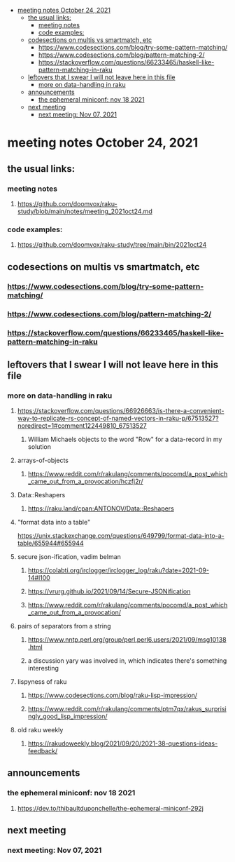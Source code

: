 - [meeting notes October 24, 2021](#org060c29a)
  - [the usual links:](#orge314f3d)
    - [meeting notes](#org4e11e96)
    - [code examples:](#org73bdac9)
  - [codesections on multis vs smartmatch, etc](#org2c3fe4f)
    - [<https://www.codesections.com/blog/try-some-pattern-matching/>](#orgafabd08)
    - [<https://www.codesections.com/blog/pattern-matching-2/>](#org4296363)
    - [<https://stackoverflow.com/questions/66233465/haskell-like-pattern-matching-in-raku>](#org08c9590)
  - [leftovers that I swear I will not leave here in this file](#org6b10b32)
    - [more on data-handling in raku](#orgc39b714)
  - [announcements](#org2500ddc)
    - [the ephemeral miniconf: nov 18 2021](#org5bf6088)
  - [next meeting](#orge7a5953)
    - [next meeting: Nov 07, 2021](#org62129ab)


<a id="org060c29a"></a>

# meeting notes October 24, 2021


<a id="orge314f3d"></a>

## the usual links:


<a id="org4e11e96"></a>

### meeting notes

1.  <https://github.com/doomvox/raku-study/blob/main/notes/meeting_2021oct24.md>


<a id="org73bdac9"></a>

### code examples:

1.  <https://github.com/doomvox/raku-study/tree/main/bin/2021oct24>


<a id="org2c3fe4f"></a>

## codesections on multis vs smartmatch, etc


<a id="orgafabd08"></a>

### <https://www.codesections.com/blog/try-some-pattern-matching/>


<a id="org4296363"></a>

### <https://www.codesections.com/blog/pattern-matching-2/>


<a id="org08c9590"></a>

### <https://stackoverflow.com/questions/66233465/haskell-like-pattern-matching-in-raku>


<a id="org6b10b32"></a>

## leftovers that I swear I will not leave here in this file


<a id="orgc39b714"></a>

### more on data-handling in raku

1.  <https://stackoverflow.com/questions/66926663/is-there-a-convenient-way-to-replicate-rs-concept-of-named-vectors-in-raku-p/67513527?noredirect=1#comment122449810_67513527>

    1.  William Michaels objects to the word "Row" for a data-record in my solution

2.  arrays-of-objects

    1.  <https://www.reddit.com/r/rakulang/comments/pocomd/a_post_which_came_out_from_a_provocation/hczfj2r/>

3.  Data::Reshapers

    1.  <https://raku.land/cpan:ANTONOV/Data::Reshapers>

4.  "format data into a table"

    <https://unix.stackexchange.com/questions/649799/format-data-into-a-table/655944#655944>

5.  secure json-ification, vadim belman

    1.  <https://colabti.org/irclogger/irclogger_log/raku?date=2021-09-14#l100>
    
    2.  <https://vrurg.github.io/2021/09/14/Secure-JSONification>
    
    3.  <https://www.reddit.com/r/rakulang/comments/pocomd/a_post_which_came_out_from_a_provocation/>

6.  pairs of separators from a string

    1.  <https://www.nntp.perl.org/group/perl.perl6.users/2021/09/msg10138.html>
    
    2.  a discussion yary was involved in, which indicates there's something interesting

7.  lispyness of raku

    1.  <https://www.codesections.com/blog/raku-lisp-impression/>
    
    2.  <https://www.reddit.com/r/rakulang/comments/ptm7qx/rakus_surprisingly_good_lisp_impression/>

8.  old raku weekly

    1.  <https://rakudoweekly.blog/2021/09/20/2021-38-questions-ideas-feedback/>


<a id="org2500ddc"></a>

## announcements


<a id="org5bf6088"></a>

### the ephemeral miniconf: nov 18 2021

1.  <https://dev.to/thibaultduponchelle/the-ephemeral-miniconf-292j>


<a id="orge7a5953"></a>

## next meeting


<a id="org62129ab"></a>

### next meeting: Nov 07, 2021
